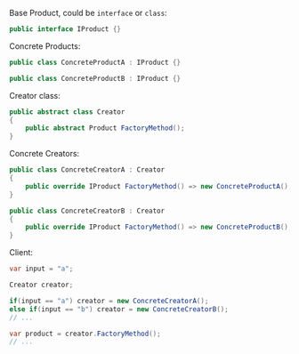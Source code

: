 Base Product, could be `interface` or `class`:

```cs
public interface IProduct {}
```

Concrete Products:

```cs
public class ConcreteProductA : IProduct {}

public class ConcreteProductB : IProduct {}
```

Creator class:

```cs
public abstract class Creator
{
	public abstract Product FactoryMethod();	
}
```

Concrete Creators:

```cs
public class ConcreteCreatorA : Creator
{
    public override IProduct FactoryMethod() => new ConcreteProductA();    
}

public class ConcreteCreatorB : Creator
{
    public override IProduct FactoryMethod() => new ConcreteProductB();    
}
```

Client:

```cs
var input = "a";

Creator creator;

if(input == "a") creator = new ConcreteCreatorA();
else if(input == "b") creator = new ConcreteCreatorB();
// ...

var product = creator.FactoryMethod();
// ...

```